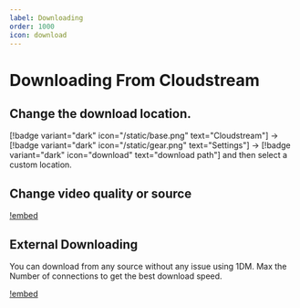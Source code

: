 ```yaml
---
label: Downloading
order: 1000
icon: download
---
```


# Downloading From Cloudstream

## Change the download location.

[!badge variant="dark" icon="/static/base.png" text="Cloudstream"] → [!badge variant="dark" icon="/static/gear.png" text="Settings"] → [!badge variant="dark" icon="download" text="download path"] and then select a custom location.

## Change video quality or source

[!embed](https://www.youtube-nocookie.com/embed/vMpZEnAZhcY)

## External Downloading

You can download from any source without any issue using 1DM. Max the Number of connections to get the best download speed.

[!embed](https://www.youtube-nocookie.com/embed/eGbHbzyIsio)
